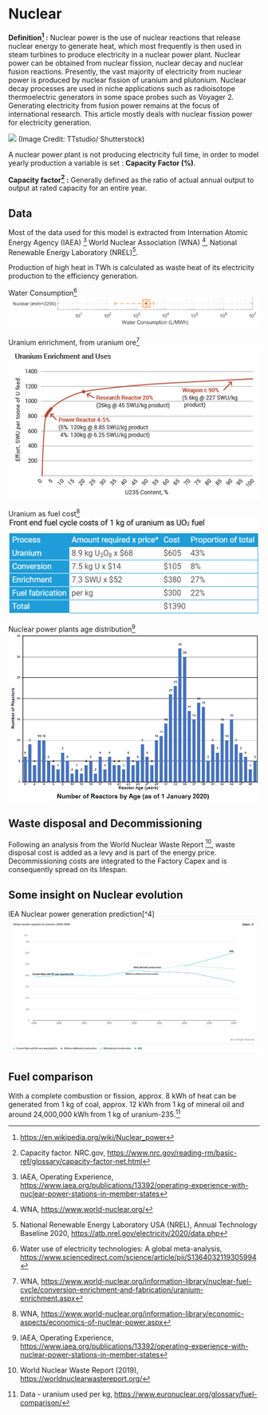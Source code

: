 # Nuclear

**Definition[^1] :**
Nuclear power is the use of nuclear reactions that release nuclear energy to generate heat, which most frequently is then used in steam turbines to produce electricity in a nuclear power plant. Nuclear power can be obtained from nuclear fission, nuclear decay and nuclear fusion reactions. Presently, the vast majority of electricity from nuclear power is produced by nuclear fission of uranium and plutonium. Nuclear decay processes are used in niche applications such as radioisotope thermoelectric generators in some space probes such as Voyager 2. Generating electricity from fusion power remains at the focus of international research. This article mostly deals with nuclear fission power for electricity generation.

![](nuclearpowerpic.jpg) 
(Image Credit: TTstudio/ Shutterstock)

A nuclear power plant is not producing electricity full time, in order to model yearly production a variable is set : **Capacity Factor (%)**.

**Capacity factor[^2] :** Generally defined as the ratio of actual annual output to output at rated capacity for an entire year.  

## Data     
Most of the data used for this model is extracted from Internation Atomic Energy Agency (IAEA) [^3]
World Nuclear Association (WNA) [^5], National Renewable Energy Laboratory (NREL)[^6]. 

Production of high heat in TWh is calculated as waste heat of its electricity production to the efficiency generation.

Water Consumption[^7]
![](nuclear_water.png) 

Uranium enrichment, from uranium ore[^8]
![](uranium_enrichment.PNG) 

Uranium as fuel cost[^9]
![](uranium_cost.PNG) 

Nuclear power plants age distribution[^3]
![](nuclear_age_distribution.png) 

## Waste disposal and Decommissioning
Following an analysis from the World Nuclear Waste Report [^10], waste disposal cost is added as a levy and is part of the energy price.
Decommissioning costs are integrated to the Factory Capex and is consequently spread on its lifespan. 

## Some insight on Nuclear evolution
IEA Nuclear power generation prediction[^4]
![](nuclear_capacity_forecast.PNG) 

## Fuel comparison
With a complete combustion or fission, approx. 8 kWh of heat can be generated from 1 kg of coal, approx. 12 kWh from 1 kg of mineral oil and around 24,000,000 kWh from 1 kg of uranium-235.[^13]



[^1]: https://en.wikipedia.org/wiki/Nuclear_power
[^2]: Capacity factor. NRC.gov, https://www.nrc.gov/reading-rm/basic-ref/glossary/capacity-factor-net.html
[^3]: IAEA, Operating Experience, https://www.iaea.org/publications/13392/operating-experience-with-nuclear-power-stations-in-member-states
[^5]: WNA, https://www.world-nuclear.org/
[^6]: National Renewable Energy Laboratory USA (NREL), Annual Technology Baseline 2020, https://atb.nrel.gov/electricity/2020/data.php
[^7]: Water use of electricity technologies: A global meta-analysis, https://www.sciencedirect.com/science/article/pii/S1364032119305994
[^8]: WNA, https://www.world-nuclear.org/information-library/nuclear-fuel-cycle/conversion-enrichment-and-fabrication/uranium-enrichment.aspx
[^9]: WNA, https://www.world-nuclear.org/information-library/economic-aspects/economics-of-nuclear-power.aspx
[^10]: World Nuclear Waste Report (2019), https://worldnuclearwastereport.org/
[^12]: Nuclear waste heat recovery system and efficiency, https://www.sciencedirect.com/science/article/abs/pii/S0306261921001975
[^13]: Data - uranium used per kg, https://www.euronuclear.org/glossary/fuel-comparison/
[^14]: Data - efficiency and heat recovery factor, https://www.sciencedirect.com/science/article/abs/pii/S0306261921001975
[^14]: Working: https://www.eia.gov/energyexplained/nuclear/nuclear-power-plants.php#:~:text=Nuclear%20power%20comes%20from%20nuclear,magnetic%20generators%20to%20produce%20electricity.

